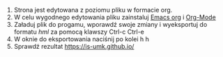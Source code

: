 1. Strona jest edytowana z poziomu pliku w formacie org. 
2. W celu wygodnego edytowania pliku zainstaluj [Emacs
   org](https://www.gnu.org/software/emacs/) i [Org-Mode](https://orgmode.org/)
3. Załaduj plik do progamu, wporawdź swoje zmiany i wyeksportuj do formatu _hml_
   za pomocą klawszy Ctrl-c Ctrl-e
4. W oknie do eksportowania naciśnij po kolei h h
5. Sprawdź rezultat https://is-umk.github.io/
